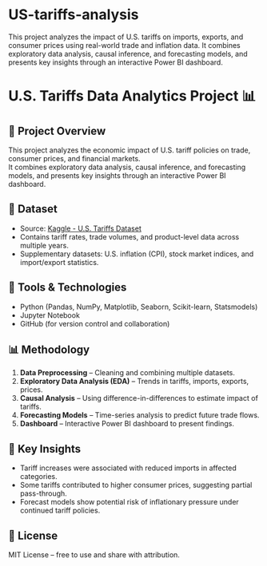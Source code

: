 # US-tariffs-analysis
This project analyzes the impact of U.S. tariffs on imports, exports, and consumer prices using real-world trade and inflation data. It combines exploratory data analysis, causal inference, and forecasting models, and presents key insights through an interactive Power BI dashboard.


# U.S. Tariffs Data Analytics Project 📊

## 📌 Project Overview
This project analyzes the economic impact of U.S. tariff policies on trade, consumer prices, and financial markets.  
It combines exploratory data analysis, causal inference, and forecasting models, and presents key insights through an interactive Power BI dashboard.

## 📂 Dataset
- Source: [Kaggle - U.S. Tariffs Dataset](https://www.kaggle.com/datasets/texasdowney/2018-us-tariffs)  
- Contains tariff rates, trade volumes, and product-level data across multiple years.  
- Supplementary datasets: U.S. inflation (CPI), stock market indices, and import/export statistics.  

## 🔧 Tools & Technologies
- Python (Pandas, NumPy, Matplotlib, Seaborn, Scikit-learn, Statsmodels)  
- Jupyter Notebook  
- GitHub (for version control and collaboration)  

## 📊 Methodology
1. **Data Preprocessing** – Cleaning and combining multiple datasets.  
2. **Exploratory Data Analysis (EDA)** – Trends in tariffs, imports, exports, prices.  
3. **Causal Analysis** – Using difference-in-differences to estimate impact of tariffs.  
4. **Forecasting Models** – Time-series analysis to predict future trade flows.  
5. **Dashboard** – Interactive Power BI dashboard to present findings.  

## 🚀 Key Insights
- Tariff increases were associated with reduced imports in affected categories.  
- Some tariffs contributed to higher consumer prices, suggesting partial pass-through.  
- Forecast models show potential risk of inflationary pressure under continued tariff policies.  

## 📜 License
MIT License – free to use and share with attribution.  
